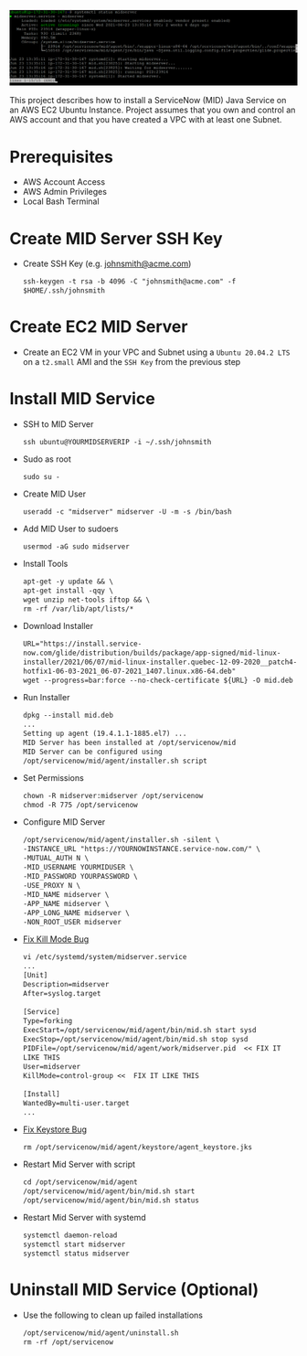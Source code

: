 ![Intro](./docs/midserver.png)

This project describes how to install a ServiceNow (MID) Java Service on an AWS EC2 Ubuntu Instance. Project assumes that you own and control an AWS account and that you have created a VPC with at least one Subnet.

# Prerequisites

* AWS Account Access
* AWS Admin Privileges
* Local Bash Terminal

# Create MID Server SSH Key

* Create SSH Key (e.g. johnsmith@acme.com)

    ```
    ssh-keygen -t rsa -b 4096 -C "johnsmith@acme.com" -f $HOME/.ssh/johnsmith
    ```

# Create EC2 MID Server

* Create an EC2 VM in your VPC and Subnet using a `Ubuntu 20.04.2 LTS` on a `t2.small` AMI and the `SSH Key` from the previous step

# Install MID Service

* SSH to MID Server

    ```
    ssh ubuntu@YOURMIDSERVERIP -i ~/.ssh/johnsmith
    ```

* Sudo as root

    ```
    sudo su - 
    ```

* Create MID User

    ```
    useradd -c "midserver" midserver -U -m -s /bin/bash
    ```

* Add MID User to sudoers

    ```
    usermod -aG sudo midserver
    ```

* Install Tools

    ```
    apt-get -y update && \
    apt-get install -qqy \
    wget unzip net-tools iftop && \
    rm -rf /var/lib/apt/lists/*
    ```

* Download Installer

    ```
    URL="https://install.service-now.com/glide/distribution/builds/package/app-signed/mid-linux-installer/2021/06/07/mid-linux-installer.quebec-12-09-2020__patch4-hotfix1-06-03-2021_06-07-2021_1407.linux.x86-64.deb"
    wget --progress=bar:force --no-check-certificate ${URL} -O mid.deb
    ```

* Run Installer

    ```
    dpkg --install mid.deb
    ...
    Setting up agent (19.4.1.1-1885.el7) ...
    MID Server has been installed at /opt/servicenow/mid
    MID Server can be configured using /opt/servicenow/mid/agent/installer.sh script
    ```

* Set Permissions

    ```
    chown -R midserver:midserver /opt/servicenow
    chmod -R 775 /opt/servicenow 
    ```

* Configure MID Server

    ```
    /opt/servicenow/mid/agent/installer.sh -silent \
    -INSTANCE_URL "https://YOURNOWINSTANCE.service-now.com/" \
    -MUTUAL_AUTH N \
    -MID_USERNAME YOURMIDUSER \
    -MID_PASSWORD YOURPASSWORD \
    -USE_PROXY N \
    -MID_NAME midserver \
    -APP_NAME midserver \
    -APP_LONG_NAME midserver \
    -NON_ROOT_USER midserver
    ```

 * [Fix Kill Mode Bug](https://support.servicenow.com/kb?id=kb_article_view&sysparm_article=KB0870356&sysparm_rank=3&sysparm_tsqueryId=18c33ef3dba3e850190b1ea6689619ae)
 
    ```
    vi /etc/systemd/system/midserver.service
    ...
    [Unit]
    Description=midserver
    After=syslog.target 

    [Service]
    Type=forking
    ExecStart=/opt/servicenow/mid/agent/bin/mid.sh start sysd
    ExecStop=/opt/servicenow/mid/agent/bin/mid.sh stop sysd
    PIDFile=/opt/servicenow/mid/agent/work/midserver.pid  << FIX IT LIKE THIS
    User=midserver
    KillMode=control-group <<  FIX IT LIKE THIS

    [Install]
    WantedBy=multi-user.target
    ...
    ```

* [Fix Keystore Bug](https://community.servicenow.com/community?id=community_question&sys_id=7ca04c41db857f000be6a345ca9619f8#:~:text=go%20to%20your%20server%20where,that%20is%20working%20or%20not.&text=Forum%20Level%201-,go%20to%20your%20server%20where%20mid%20server%20has%20installed%20then,that%20is%20working%20or%20not.)


    ```
    rm /opt/servicenow/mid/agent/keystore/agent_keystore.jks
    ```

* Restart Mid Server with script

    ```
    cd /opt/servicenow/mid/agent
    /opt/servicenow/mid/agent/bin/mid.sh start
    /opt/servicenow/mid/agent/bin/mid.sh status
    ```

* Restart Mid Server with systemd

    ```
    systemctl daemon-reload
    systemctl start midserver
    systemctl status midserver
    ```

# Uninstall MID Service (Optional)

* Use the following to clean up failed installations

    ```
    /opt/servicenow/mid/agent/uninstall.sh
    rm -rf /opt/servicenow
    ```